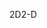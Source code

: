 <span data-ttu-id="565b9-101">2D</span><span class="sxs-lookup"><span data-stu-id="565b9-101">2-D</span></span>